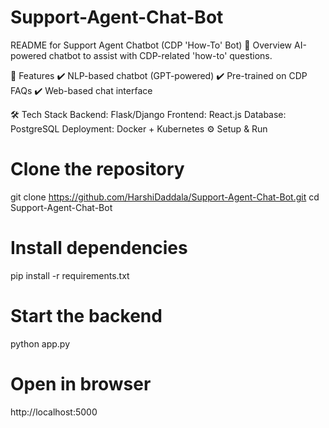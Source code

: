 # Support-Agent-Chat-Bot
README for Support Agent Chatbot (CDP 'How-To' Bot)
📌 Overview
AI-powered chatbot to assist with CDP-related 'how-to' questions.

🚀 Features
✔️ NLP-based chatbot (GPT-powered)
✔️ Pre-trained on CDP FAQs
✔️ Web-based chat interface

🛠 Tech Stack
Backend: Flask/Django
Frontend: React.js
Database: PostgreSQL
Deployment: Docker + Kubernetes
⚙️ Setup & Run
# Clone the repository
git clone https://github.com/HarshiDaddala/Support-Agent-Chat-Bot.git
cd Support-Agent-Chat-Bot

# Install dependencies
pip install -r requirements.txt

# Start the backend
python app.py

# Open in browser
http://localhost:5000
